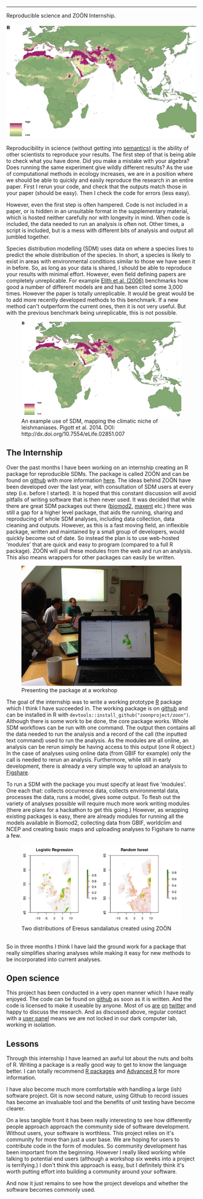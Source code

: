 

---
Reproducible science and ZO&#214;N Internship. <br/><br/><img src='/images/elife02851f003.jpg'>




Reproducibility in science (without getting into [semantics](http://cogprints.org/7691/7/ICMLws09.pdf)) is the ability of other scientists to reproduce your results. The first step of that is being able to check what you have done. Did you make a mistake with your algebra? Does running the same experiment give wildly different results? As the use of computational methods in ecology increases, we are in a position where we should be able to quickly and easily reproduce the research in an entire paper. First I rerun your code, and check that the outputs match those in your paper (should be easy). Then I check the code for errors (less easy).



However, even the first step is often hampered. Code is not included in a paper, or is hidden in an unsuitable format in the supplementary material, which is hosted neither carefully nor with longevity in mind. When code is included, the data needed to run an analysis is often not. Other times, a script is included, but is a mess with different bits of analysis and output all jumbled together.

Species distribution modelling (SDM) uses data on where a species lives to predict the whole distribution of the species. In short, a species is likely to exist in areas with environmental conditions similar to those we have seen it in before. So, as long as your data is shared, I should be able to reproduce your results with minimal effort. However, even field defining papers are completely unreplicable. For example [Elith et al. (2006)](http://onlinelibrary.wiley.com/doi/10.1111/j.2006.0906-7590.04596.x/abstract) benchmarks how good a number of different models are and has been cited some 3,000 times. However the paper is totally unreplicable. It would be great would be to add more recently developed methods to this benchmark. If a new method can't outperform the current ones, then it is not very useful. But with the previous benchmark being unreplicable, this is not possible.



<figure>
	<img src="/images/elife02851f003.jpg">
	<figcaption> An example use of SDM, mapping the climatic niche of leishmaniases. Pigott et al. 2014. DOI: http://dx.doi.org/10.7554/eLife.02851.007 </figcaption>
</figure>







## The Internship

Over the past months I have been working on an internship creating an R package for reproducible SDMs. The package is called ZO&#214;N and can be found on [github](https://github.com/zoonproject/zoon) with more information [here](https://zoonproject.wordpress.com/). The ideas behind ZO&#214;N have been developed over the last year, with consultation of SDM users at every step (i.e. before I started). It is hoped that this constant discussion will avoid pitfalls of writing software that is then never used. It was decided that while there are great SDM packages out there ([biomod2](http://cran.r-project.org/web/packages/biomod2/index.html), [maxent](http://www.cs.princeton.edu/~schapire/maxent/) etc.) there was still a gap for a higher level package, that aids the running, sharing and reproducing of whole SDM analyses, including data collection, data cleaning and outputs. However, as this is a fast moving field, an inflexible package, written and maintained by a small group of developers, would quickly become out of date. So instead the plan is to use web-hosted 'modules' that are quick and easy to program (compared to a full R package). ZO&#214;N will pull these modules from the web and run an analysis. This also means wrappers for other packages can easily be written.

<figure>
	<img src="/images/workshop.jpg">
	<figcaption> Presenting the package at a workshop </figcaption>
</figure>



The goal of the internship was to write a working prototype [R](http://cran.r-project.org/) package which I think I have succeeded in. The working package is on [github](https://github.com/zoonproject/zoon) and can be installed in R with `devtools::install_github("zoonproject/zoon")`. Although there is some work to be done, the core package works. Whole SDM workflows can be run with one command. The output then contains all the data needed to run the analysis and a record of the call (the inputted text command) used to run the analysis. As the modules are all online, an analysis can be rerun simply be having access to this output (one R object.) In the case of analyses using online data (from GBIF for example) only the call is needed to rerun an analysis. Furthermore, while still in early development, there is already a very simple way to upload an analysis to [Figshare](www.figshare.com).

To run a SDM with the package you must specify at least five 'modules'. One each that: collects occurrence data, collects environmental data, processes the data, runs a model, gives some output. To flesh out the variety of analyses possible will require much more work writing modules (there are plans for a hackathon to get this going.) However, as wrapping existing packages is easy, there are already modules for running all the models available in Biomod2, collecting data from GBIF, worldclim and NCEP and creating basic maps and uploading analyses to Figshare to name a few.

<figure>
	<img src="/images/EresussandaliatusTwoModels.png">
	<figcaption> Two distributions of Eresus sandaliatus created using ZO&#214;N </figcaption>
</figure>


<br>
So in three months I think I have laid the ground work for a package that really simplifies sharing analyses while making it easy for new methods to be incorporated into current analyses.

## Open science

This project has been conducted in a very open manner which I have really enjoyed. The code can be found on [github](https://github.com/zoonproject/zoon) as soon as it is written. And the code is licensed to make it useable by anyone.  Most of us [are](www.twitter.com/gregmci) [on](www.twitter.com/_nickgolding_) [twitter](www.twitter.com/timcdlucas) and happy to discuss the research. And as discussed above, regular contact with a [user panel](https://zoonproject.wordpress.com/user-panel/) means we are not locked in our dark computer lab, working in isolation.


## Lessons

Through this internship I have learned an awful lot about the nuts and bolts of R. Writing a package is a really good way to get to know the language better. I can totally recommend [R packages](http://r-pkgs.had.co.nz/description.html) and [Advanced R](http://adv-r.had.co.nz/#r-pkgs) for more information.

I have also become much more comfortable with handling a large (ish) software project. Git is now second nature, using Github to record issues has become an invaluable tool and the benefits of unit testing have become clearer.

On a less tangible front it has been really interesting to see how differently people approach approach the community side of software development. Without users, your software is worthless. This project relies on it's community for more than just a user base. We are hoping for users to contribute code in the form of modules. So community development has been important from the beginning. However I really liked working while talking to potential end users (although a workshop six weeks into a project is terrifying.) I don't think this approach is easy, but I definitely think it's worth putting effort into building a community around your software.

And now it just remains to see how the project develops and whether the software becomes commonly used.
